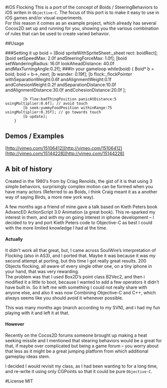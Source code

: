 #iOS Flocking
This is a port of the concept of Boids / SteeringBehaviors to iOS writen in `Objective-C`.
The focus of this port is to make it easy to use in iOS games and/or visual experiments.  
For this reason it comes as an example project, which already has several Cocos2D set up and running for you, showing you the various combination of rules that can be used to create varied behavior.

##Usage

###Setting it up
	boid = [Boid spriteWithSpriteSheet:_sheet rect: boidRect];
	[boid setSpeedMax: 2.0f andSteeringForceMax: 1.0f];
	[boid setWanderingRadius: 16.0f lookAheadDistance: 40.0f andMaxTurningAngle:0.2f];
###In your gameloop
	while(boid)
		{
			Boid* b = boid;
			boid = b->_next;
			[b wander: 0.19f];
			[b 
			 flock:_flockPointer
			 withSeparationWeight:0.6f
			 andAlignmentWeight:0.1f
			 andCohesionWeight:0.2f
			 andSeparationDistance:10.0f
			 andAlignmentDistance:30.0f
			 andCohesionDistance:20.0f
			 ];
	 
			[b flee:badThingPosition panicAtDistance:5 usingMultiplier:0.6f]; // avoid touch
			[b seek:yummyFoodPosition withinRange:75 usingMultiplier:0.35f]; // go towards touch
	        [b update];
		}

## Demos / Examples
[http://vimeo.com/15106412](http://vimeo.com/15106412)
[http://vimeo.com/15144228](http://vimeo.com/15144228)

## A bit of history 
Created in the 1980′s from by Criag Renolds, the gist of it is that using 3 simple behaviors, surprisingly complex motion can be formed when you have many actors (Referred to as Boids, i think Craig meant it as a another way of saying Birds, a more new york way).  

A few months ago a friend of mine gave a talk based on Kieth Peters book AdvancED ActionScript 3.0 Animation (a great book). This re-sparked my interest in them, and with my on going interest in iphone development – I decided to try and port Kieth Peters code to Objective-C as best I could with the more limited knowledge I had at the time.  

#### Actually
It didn’t work all that great, but, I came across SoulWire’s interpretation of Flocking (also in AS3), and I ported that. Maybe it was because it was my second attempt at porting, but this time I got really great results. 200 Objects flocking, all aware of every single other one, on a tiny iphone in your hand, that was very rewarding.  
The problem was that I used Box2D’s point class B2Vec2, and then i modified it a little to boot, because I wanted to add a few operators it didn’t have built in. So it left me with something I could not really share with anyone else, and also it was now Combining Objective-C and C++, which always seems like you should avoid it whenever possible.  

This was many months ago (march according to my SVN), and i had my fun playing with it and left it at that.
#### However
Recently on the Cocos2D forums someone brought up making a heat seeking missile and I mentioned that stearing behaviors would be a great for that, if maybe over complicated but being a game forum – you worry about that less as it might be a great jumping platform from which additional gameplay ideas stem.  

I decided I would revisit my class, as I had been wanting to for a long time, and re-write it using only CGPoints so that it could be pure `Objective-C`.

#License
MIT
